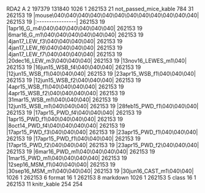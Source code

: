 RDA2
A
2
197379
131840
1026
1
262153
21
not_passed_mice_kable
784
31
262153
19
|mouse\040\040\040\040\040\040\040\040\040\040\040\040|
262153
19
|:----------------|
262153
19
|1apr16_G_m4\040\040\040\040\040\040|
262153
19
|6mar16_G_m1\040\040\040\040\040\040|
262153
19
|4jan17_LEW_f3\040\040\040\040|
262153
19
|4jan17_LEW_f6\040\040\040\040|
262153
19
|4jan17_LEW_f7\040\040\040\040|
262153
19
|20dec16_LEW_m3\040\040\040|
262153
19
|13nov16_LEWES_m1\040|
262153
19
|16jun15_WSB_f4\040\040\040|
262153
19
|12jun15_WSB_f1\040\040\040|
262153
19
|23apr15_WSB_f1\040\040\040|
262153
19
|12jun15_WSB_f2\040\040\040|
262153
19
|4apr15_WSB_f1\040\040\040\040|
262153
19
|4apr15_WSB_f2\040\040\040\040|
262153
19
|31mar15_WSB_m1\040\040\040|
262153
19
|12jun15_WSB_m1\040\040\040|
262153
19
|28feb15_PWD_f1\040\040\040|
262153
19
|17apr15_PWD_f4\040\040\040|
262153
19
|1apr15_PWD_f1\040\040\040\040|
262153
19
|8oct14_PWD_f4\040\040\040\040|
262153
19
|17apr15_PWD_f3\040\040\040|
262153
19
|23apr15_PWD_f1\040\040\040|
262153
19
|17apr15_PWD_f1\040\040\040|
262153
19
|17apr15_PWD_f2\040\040\040|
262153
19
|23apr15_PWD_f2\040\040\040|
262153
19
|6mar16_PWD_m1\040\040\040\040|
262153
19
|1mar15_PWD_m1\040\040\040\040|
262153
19
|12sep16_MSM_f1\040\040\040|
262153
19
|30sep16_MSM_m1\040\040\040|
262153
19
|30jun16_CAST_m1\040\040|
1026
1
262153
6
format
16
1
262153
8
markdown
1026
1
262153
5
class
16
1
262153
11
knitr_kable
254
254
